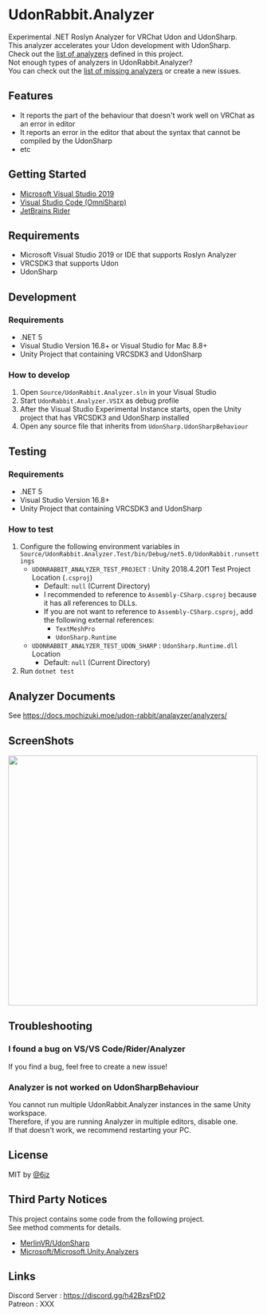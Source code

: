 # UdonRabbit.Analyzer

Experimental .NET Roslyn Analyzer for VRChat Udon and UdonSharp.  
This analyzer accelerates your Udon development with UdonSharp.  
Check out the [list of analyzers](docs/analyzers/README.md) defined in this project.  
Not enough types of analyzers in UdonRabbit.Analyzer?  
You can check out the [list of missing analyzers](https://github.com/mika-f/UdonRabbit.Analyzer/issues?q=is%3Aissue+is%3Aopen+sort%3Aupdated-desc+label%3Aenhancement) or create a new issues.

## Features

- It reports the part of the behaviour that doesn't work well on VRChat as an error in editor
- It reports an error in the editor that about the syntax that cannot be compiled by the UdonSharp
- etc

## Getting Started

- [Microsoft Visual Studio 2019](./docs/getting-started/visual-studio.md)
- [Visual Studio Code (OmniSharp)](./docs/getting-started/omnisharp.md)
- [JetBrains Rider](./docs/getting-started/rider.md)

## Requirements

- Microsoft Visual Studio 2019 or IDE that supports Roslyn Analyzer
- VRCSDK3 that supports Udon
- UdonSharp

## Development

### Requirements

- .NET 5
- Visual Studio Version 16.8+ or Visual Studio for Mac 8.8+
- Unity Project that containing VRCSDK3 and UdonSharp

### How to develop

1. Open `Source/UdonRabbit.Analyzer.sln` in your Visual Studio
2. Start `UdonRabbit.Analyzer.VSIX` as debug profile
3. After the Visual Studio Experimental Instance starts, open the Unity project that has VRCSDK3 and UdonSharp installed
4. Open any source file that inherits from `UdonSharp.UdonSharpBehaviour`

## Testing

### Requirements

- .NET 5
- Visual Studio Version 16.8+
- Unity Project that containing VRCSDK3 and UdonSharp

### How to test

1. Configure the following environment variables in `Source/UdonRabbit.Analyzer.Test/bin/Debug/net5.0/UdonRabbit.runsettings`
   - `UDONRABBIT_ANALYZER_TEST_PROJECT` : Unity 2018.4.20f1 Test Project Location (`.csproj`)
     - Default: `null` (Current Directory)
     - I recommended to reference to `Assembly-CSharp.csproj` because it has all references to DLLs.
     - If you are not want to reference to `Assembly-CSharp.csproj`, add the following external references:
       - `TextMeshPro`
       - `UdonSharp.Runtime`
   - `UDONRABBIT_ANALYZER_TEST_UDON_SHARP` : `UdonSharp.Runtime.dll` Location
     - Default: `null` (Current Directory)
2. Run `dotnet test`

## Analyzer Documents

See https://docs.mochizuki.moe/udon-rabbit/analayzer/analyzers/

## ScreenShots

<img src="https://user-images.githubusercontent.com/10832834/112584755-c8528d00-8e3b-11eb-9204-1c05c0669ffc.PNG" width="500px" />

## Troubleshooting

### I found a bug on VS/VS Code/Rider/Analyzer

If you find a bug, feel free to create a new issue!

### Analyzer is not worked on UdonSharpBehaviour

You cannot run multiple UdonRabbit.Analyzer instances in the same Unity workspace.  
Therefore, if you are running Analyzer in multiple editors, disable one.  
If that doesn't work, we recommend restarting your PC.

## License

MIT by [@6jz](https://twitter.com/6jz)

## Third Party Notices

This project contains some code from the following project.  
See method comments for details.

- [MerlinVR/UdonSharp](https://github.com/MerlinVR/UdonSharp)
- [Microsoft/Microsoft.Unity.Analyzers](https://github.com/microsoft/Microsoft.Unity.Analyzers)

## Links

Discord Server : https://discord.gg/h42BzsFtD2  
Patreon : XXX
